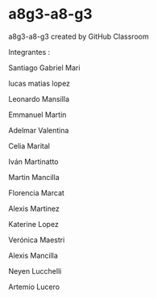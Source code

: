 # a8g3-a8-g3
a8g3-a8-g3 created by GitHub Classroom

Integrantes :

Santiago Gabriel	Mari	

lucas matias	lopez	

Leonardo	Mansilla

Emmanuel	Martin

Adelmar Valentina 

Celia	Marital 	 

Iván	Martinatto

Martin	Mancilla	

Florencia 	Marcat

Alexis 	Martinez

Katerine	Lopez	

Verónica	Maestri	

Alexis	Mancilla	

Neyen	Lucchelli

Artemio	Lucero	

